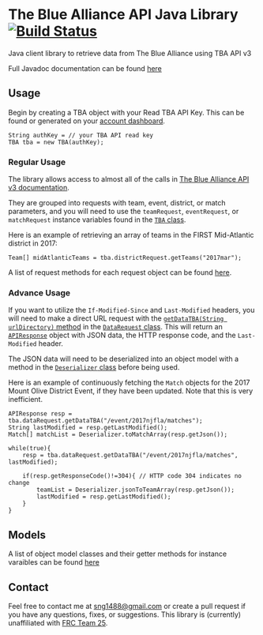 # The Blue Alliance API Java Library [![Build Status](https://travis-ci.org/spencerng/TBA-API-Java-Library.svg?branch=master)](https://travis-ci.org/spencerng/TBA-API-Java-Library)

Java client library to retrieve data from The Blue Alliance using TBA API v3

Full Javadoc documentation can be found [here](/docs/)

## Usage

Begin by creating a TBA object with your Read TBA API Key. This can be found or generated on your [account dashboard](https://www.thebluealliance.com/account).

    String authKey = // your TBA API read key
    TBA tba = new TBA(authKey);

### Regular Usage

The library allows access to almost all of the calls in [The Blue Alliance API v3 documentation](https://www.thebluealliance.com/apidocs/v3). 

They are grouped into requests with team, event, district, or match parameters, and you will need to use the `teamRequest`, `eventRequest`, or `matchRequest` instance variables found in the [`TBA` class](/docs/com/thebluealliance/api/v3/TBA.html).

Here is an example of retrieving an array of teams in the FIRST Mid-Atlantic district in 2017:

    Team[] midAtlanticTeams = tba.districtRequest.getTeams("2017mar");

A list of request methods for each request object can be found [here](/docs/com/thebluealliance/api/v3/requests/package-summary.html).

### Advance Usage

If you want to utilize the `If-Modified-Since` and `Last-Modified` headers, you will need to make a direct URL request with the [`getDataTBA(String urlDirectory)` method](/docs/com/thebluealliance/api/v3/requests/DataRequest.html#getDataTBA-java.lang.String-java.lang.String-) in the [`DataRequest` class](/docs/com/thebluealliance/api/v3/requests/DataRequest.html). This will return an [`APIResponse`](/docs/com/thebluealliance/api/v3/requests/APIResponse.html) object with JSON data, the HTTP response code, and the `Last-Modified` header. 

The JSON data will need to be deserialized into an object model with a method in the [`Deserializer` class](/docs/com/thebluealliance/api/v3/Deserializer.html) before being used.

Here is an example of continuously fetching the `Match` objects for the 2017 Mount Olive District Event, if they have been updated. Note that this is very inefficient.

	APIResponse resp = tba.dataRequest.getDataTBA("/event/2017njfla/matches");
	String lastModified = resp.getLastModified();
	Match[] matchList = Deserializer.toMatchArray(resp.getJson());

	while(true){
		resp = tba.dataRequest.getDataTBA("/event/2017njfla/matches", lastModified);

		if(resp.getResponseCode()!=304){ // HTTP code 304 indicates no change
			teamList = Deserializer.jsonToTeamArray(resp.getJson());
			lastModified = resp.getLastModified();
		}
	}

## Models

A list of object model classes and their getter methods for instance varaibles can be found [here](/docs/com/thebluealliance/api/v3/models/package-summary.html)

## Contact

Feel free to contact me at sng1488@gmail.com or create a pull request if you have any questions, fixes, or suggestions. This library is (currently) unaffiliated with [FRC Team 25](http://raiderrobotix.org).